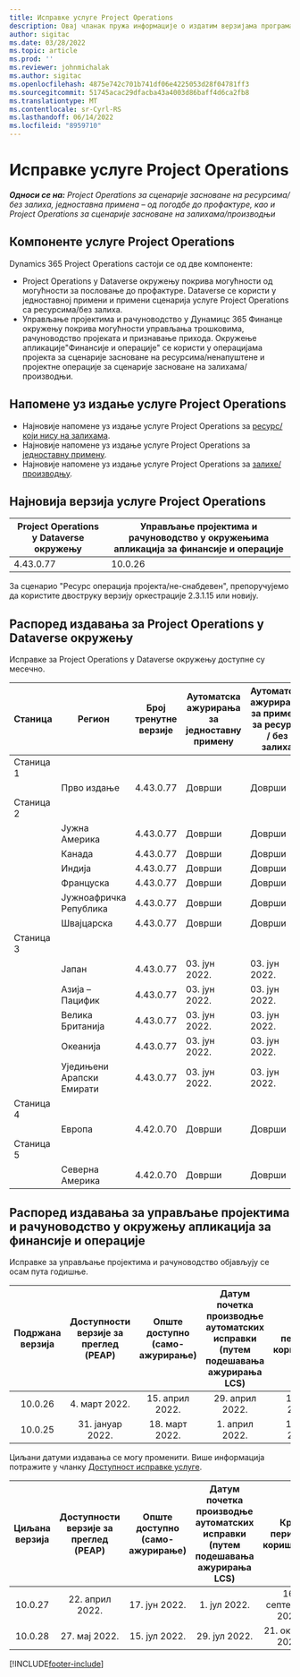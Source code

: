 ```yaml
---
title: Исправке услуге Project Operations
description: Овај чланак пружа информације о издатим верзијама програма Dynamics 365 Project Operations.
author: sigitac
ms.date: 03/28/2022
ms.topic: article
ms.prod: ''
ms.reviewer: johnmichalak
ms.author: sigitac
ms.openlocfilehash: 4875e742c701b741df06e4225053d28f04781ff3
ms.sourcegitcommit: 51745acac29dfacba43a4003d86baff4d6ca2fb8
ms.translationtype: MT
ms.contentlocale: sr-Cyrl-RS
ms.lasthandoff: 06/14/2022
ms.locfileid: "8959710"
---
```

# <a name="project-operations-updates"></a>Исправке услуге Project Operations

_**Односи се на:** Project Operations за сценарије засноване на ресурсима/без залиха, једноставна примена – од погодбе до профактуре, као и Project Operations за сценарије засноване на залихама/производњи_



## <a name="project-operations-components"></a>Компоненте услуге Project Operations

Dynamics 365 Project Operations састоји се од две компоненте:

- Project Operations у Dataverse окружењу покрива могућности од могућности за пословање до профактуре. Dataverse се користи у једноставној примени и примени сценарија услуге Project Operations са ресурсима/без залиха.
- Управљање пројектима и рачуноводство у Дyнамицс 365 Финанце окружењу покрива могућности управљања трошковима, рачуноводство пројеката и признавање прихода. Окружење апликације"Финансије и операције" се користи у операцијама пројекта за сценарије засноване на ресурсима/ненапуштене и пројектне операције за сценарије засноване на залихама/производњи.

## <a name="project-operations-release-notes"></a>Напомене уз издање услуге Project Operations
- Најновије напомене уз издање услуге Project Operations за [ресурс/који нису на залихама](whats-new-may-2022-resource-based.md).
- Најновије напомене уз издање услуге Project Operations за [једноставну примену](../pro/whats-new/whats-new-may-2022-lite.md).
- Најновије напомене уз издање услуге Project Operations за [залихе/производњу](../prod-pma/whats-new/whats-new-oct-2021-stocked.md).

## <a name="project-operations-latest-version"></a>Најновија верзија услуге Project Operations

| Project Operations у Dataverse окружењу | Управљање пројектима и рачуноводство у окружењима апликација за финансије и операције | 
| --- | --- |
| 4.43.0.77 | 10.0.26 |

За сценарио "Ресурс операција пројекта/не-снабдевен", препоручујемо да користите двоструку верзију оркестрације 2.3.1.15 или новију.

## <a name="release-schedule-for-project-operations-on-dataverse-environment"></a>Распоред издавања за Project Operations у Dataverse окружењу

Исправке за Project Operations у Dataverse окружењу доступне су месечно. 

| Станица | Регион | Број тренутне верзије | Аутоматска ажурирања за једноставну примену | Аутоматска ажурирања за примену за ресурсе / без залиха | Број следеће верзије | Датум опште доступности следеће верзије |
|-----------|-----------------------|-----------------|--------------------|---------------------|---------------------|---------------------|
| Станица 1 |   &nbsp;              |    &nbsp;       | &nbsp;             |      &nbsp;         |      &nbsp;         |      &nbsp;         |
|   &nbsp;  | Прво издање         |  4.43.0.77      | Доврши           | Доврши            | TBD                 | 01. јул 2022.       |
| Станица 2 |   &nbsp;              |    &nbsp;       | &nbsp;             |      &nbsp;         |      &nbsp;         |      &nbsp;         |
|   &nbsp;  | Јужна Америка         |  4.43.0.77      | Доврши           | Доврши            | TBD                 | 01. јул 2022.       |
|   &nbsp;  | Канада                |  4.43.0.77      | Доврши           | Доврши            | TBD                 | 01. јул 2022.       |
|   &nbsp;  | Индија                 |  4.43.0.77      | Доврши           | Доврши            | TBD                 | 01. јул 2022.       |
|   &nbsp;  | Француска                |  4.43.0.77      | Доврши           | Доврши            | TBD                 | 01. јул 2022.       |
|   &nbsp;  | Јужноафричка Република          |  4.43.0.77      | Доврши           | Доврши            | TBD                 | 01. јул 2022.       |
|   &nbsp;  | Швајцарска           |  4.43.0.77      | Доврши           | Доврши            | TBD                 | 01. јул 2022.       |
| Станица 3 |      &nbsp;           |     &nbsp;      |     &nbsp;         |      &nbsp;         |      &nbsp;         |      &nbsp;         |
|   &nbsp;  | Јапан                 |  4.43.0.77      | 03. јун 2022.      | 03. јун 2022.       | TBD                 | 08. јул 2022.       |
|   &nbsp;  | Азија – Пацифик          |  4.43.0.77      | 03. јун 2022.      | 03. јун 2022.       | TBD                 | 08. јул 2022.       |
|   &nbsp;  | Велика Британија         |  4.43.0.77      | 03. јун 2022.      | 03. јун 2022.       | TBD                 | 08. јул 2022.       |
|   &nbsp;  | Океанија               |  4.43.0.77      | 03. јун 2022.      | 03. јун 2022.       | TBD                 | 08. јул 2022.       |
|   &nbsp;  | Уједињени Арапски Емирати  |  4.43.0.77      | 03. јун 2022.      | 03. јун 2022.       | TBD                 | 08. јул 2022.       |
| Станица 4 |     &nbsp;            |     &nbsp;      |     &nbsp;         |      &nbsp;         |      &nbsp;         |      &nbsp;         |
|   &nbsp;  | Европа                |  4.42.0.70      | Доврши           | Доврши            | 4.43.0.77           | 10. јун 2022.       |
| Станица 5 |     &nbsp;            |     &nbsp;      |     &nbsp;         |      &nbsp;         |      &nbsp;         |      &nbsp;         |
|   &nbsp;  | Северна Америка         |  4.42.0.70      | Доврши           | Доврши            | 4.43.0.77           | 17. јун 2022.       |

## <a name="release-schedule-for-project-management-and-accounting-in-the-finance-and-operations-apps-environment"></a>Распоред издавања за управљање пројектима и рачуноводство у окружењу апликација за финансије и операције

Исправке за управљање пројектима и рачуноводство објављују се осам пута годишње.

|Подржана верзија| Доступности верзије за преглед (PEAP) | Опште доступно (само-ажурирање) | Датум почетка производње аутоматских исправки (путем подешавања ажурирања LCS) |   Крај периода коришћења   |
|:---------------:|:---------------------------:|:---------------------------------:|:--------------------------------------------------------------------:|:------------------:|
|     10.0.26     |      4. март 2022.          |        15. април 2022.             |                          29. април 2022.                              | 15. јул 2022.      |
|     10.0.25     |      31. јануар 2022.       |        18. март 2022.             |                          1. април 2022.                               | 10. јун 2022.      |


Циљани датуми издавања се могу променити. Више информација потражите у чланку [Доступност исправке услуге](/dynamics365/fin-ops-core/fin-ops/get-started/public-preview-releases?toc=%2fdynamics365%2ffinance%2ftoc.json).

|Циљана верзија | Доступности верзије за преглед (PEAP) | Опште доступно (само-ажурирање) | Датум почетка производње аутоматских исправки (путем подешавања ажурирања LCS) |   Крај периода коришћења   |
|:---------------:|:---------------------------:|:---------------------------------:|:--------------------------------------------------------------------:|:------------------:|
|     10.0.27     |      22. април 2022.         |        17. јун 2022.              |                          1. јул 2022.                                | 16. септембар 2022. |
|     10.0.28     |      27. мај 2022.           |        15. јул 2022.              |                          29. јул 2022.                               | 21. октобар 2022.   |

[!INCLUDE[footer-include](../includes/footer-banner.md)]

